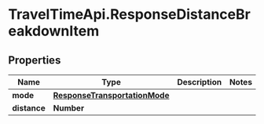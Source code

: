 # TravelTimeApi.ResponseDistanceBreakdownItem

## Properties

Name | Type | Description | Notes
------------ | ------------- | ------------- | -------------
**mode** | [**ResponseTransportationMode**](ResponseTransportationMode.md) |  | 
**distance** | **Number** |  | 


